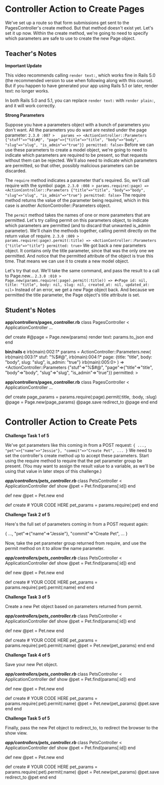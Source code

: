 # Controller Action to Create Pages
We've set up a route so that form submissions get sent to the PagesController's create method.
But that method doesn't exist yet.
Let's set it up now.
Within the create method, we're going to need to specify which parameters are safe to use to create the new Page object.

## Teacher's Notes

**Important Update**

This video recommends calling `render text:`, which works fine in Rails 5.0 (the recommended version to use when following along with this course).
But if you happen to have generated your app using Rails 5.1 or later, render text: no longer works.

In both Rails 5.0 and 5.1, you can replace `render text:` with `render plain:`, and it will work correctly.

**Strong Parameters**

Suppose you have a parameters object with a bunch of parameters you don't want.
All the parameters you do want are nested under the page parameter:
`
2.3.0 :007 >   params
=> <ActionController::Parameters {"stuff"=>"%$\#@", "page"=>{"title"=>"title", "body"=>"body", "slug"=>"slug", "is_admin"=>"true"}} permitted: false>
`
Before we can use these parameters to create a model object, we're going to need to indicate which parameters are required to be present, so that requests without them can be rejected.
We'll also need to indicate which parameters are permitted, so that other, possibly malicious parameters can be discarded.

The `require` method indicates a parameter that's required.
So, we'll call require with the symbol :page.
`
2.3.0 :008 > params.require(:page)
=> <ActionController::Parameters {"title"=>"title", "body"=>"body", "slug"=>"slug", "is_admin"=>"true"} permitted: false>
`
The require method returns the value of the parameter being required, which in this case is another ActionController::Parameters object.

The `permit` method takes the names of one or more parameters that are permitted.
Let's try calling permit on this parameters object, to indicate which parameters are permitted (and to discard that unwanted is_admin parameter).
We'll chain the methods together, calling permit directly on the return value of require.
`
2.3.0 :009 > params.require(:page).permit(:title)
=> <ActionController::Parameters {"title"=>"title"} permitted: true>
`
We got back a new parameters object.
It contains only the title parameter, since that was the only one we permitted.
And notice that the permitted attribute of the object is true this time.
That means we can use it to create a new model object.

Let's try that out.
We'll take the same command, and pass the result to a call to Page.new...
`
2.3.0 :010 > Page.new(params.require(:page).permit(:title))
=> #<Page id: nil, title: "title", body: nil, slug: nil, created_at: nil, updated_at: nil>
`
Instead of an error, we get a new Page object back.
And because we permitted the title parameter, the Page object's title attribute is set.

## Student's Notes

__app/controllers/pages_controller.rb__
class PagesController < ApplicationController
  ...

  def create
    #@page = Page.new(params)
    render text: params.to_json
  end
end

__bin/rails c__
irb(main):002:1* params = ActionController::Parameters.new(
irb(main):003:1*   stuf: "%$#@",
irb(main):004:1*   page: {title: "title", body: "body", slug: "slug", is_admin: "true"}
irb(main):005:0> )
=> <ActionController::Parameters {"stuf"=>"%$\#@", "page"=>{"title"=>"title", "body"=>"body", "slug"=>"slug", "is_admin"=>"true"}} permitted: >

__app/controllers/pages_controller.rb__
class PagesController < ApplicationController
  ...

  def create
    page_params = params.require(:page).permit(:title, :body, :slug)
    @page = Page.new(page_params)
    @page.save
    redirect_to @page
  end
end

# Controller Action to Create Pets

**Challenge Task 1 of 5**

We've got parameters like this coming in from a POST request:
`
{
  ...,
  "pet"=>{"name"=>"Jessie"},
  "commit"=>"Create Pet",
  ...
}
`
We need to set the controller's create method up to accept these parameters.
Start using the require method to require that the pet parameter group be present.
(You may want to assign the result value to a variable, as we'll be using that value in later steps of this challenge.)

___app/controllers/pets_controller.rb___
class PetsController < ApplicationController
  def show
    @pet = Pet.find(params[:id])
  end

  def new
    @pet = Pet.new
  end

  def create
    # YOUR CODE HERE
    pet_params = params.require(:pet)
  end
end

**Challenge Task 2 of 5**

Here's the full set of parameters coming in from a POST request again:

{
  ...,
  "pet"=>{"name"=>"Jessie"},
  "commit"=>"Create Pet",
  ...
}

Now, take the pet parameter group returned from require, and use the permit method on it to allow the name parameter.

___app/controllers/pets_controller.rb___
class PetsController < ApplicationController
  def show
    @pet = Pet.find(params[:id])
  end

  def new
    @pet = Pet.new
  end

  def create
    # YOUR CODE HERE
    pet_params = params.require(:pet).permit(:name)
  end
end

**Challenge Task 3 of 5**

Create a new Pet object based on parameters returned from permit.

___app/controllers/pets_controller.rb___
class PetsController < ApplicationController
  def show
    @pet = Pet.find(params[:id])
  end

  def new
    @pet = Pet.new
  end

  def create
    # YOUR CODE HERE
    pet_params = params.require(:pet).permit(:name)
    @pet = Pet.new(pet_params)
  end
end

**Challenge Task 4 of 5**

Save your new Pet object.

___app/controllers/pets_controller.rb___
class PetsController < ApplicationController
  def show
    @pet = Pet.find(params[:id])
  end

  def new
    @pet = Pet.new
  end

  def create
    # YOUR CODE HERE
    pet_params = params.require(:pet).permit(:name)
    @pet = Pet.new(pet_params)
    @pet.save
  end
end

**Challenge Task 5 of 5**

Finally, pass the new Pet object to redirect_to, to redirect the browser to the show view.

___app/controllers/pets_controller.rb___
class PetsController < ApplicationController
  def show
    @pet = Pet.find(params[:id])
  end

  def new
    @pet = Pet.new
  end

  def create
    # YOUR CODE HERE
    pet_params = params.require(:pet).permit(:name)
    @pet = Pet.new(pet_params)
    @pet.save
    redirect_to @pet
  end
end
